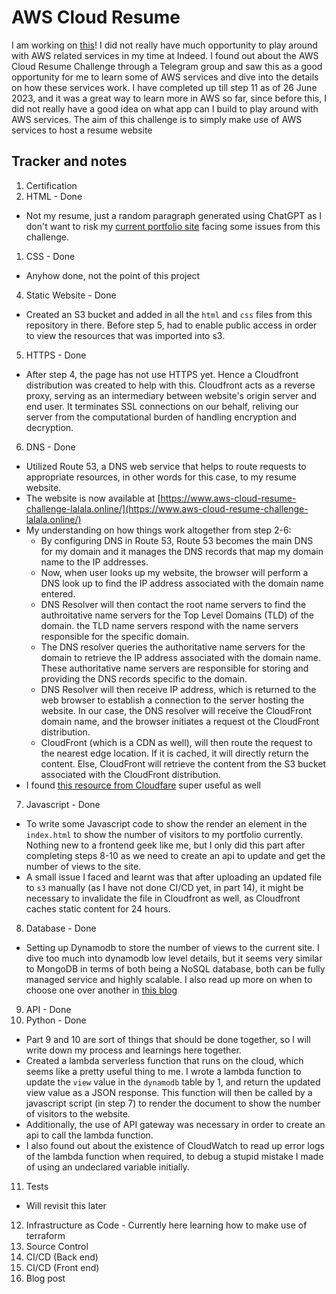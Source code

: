 # AWS Cloud Resume

I am working on [this](https://cloudresumechallenge.dev/docs/the-challenge/aws/)! I did not really have much opportunity to play around with AWS related services in my time at Indeed. I found out about the AWS Cloud Resume Challenge through a Telegram group and saw this as a good opportunity for me to learn some of AWS services and dive into the details on how these services work. I have completed up till step 11 as of 26 June 2023, and it was a great way to learn more in AWS so far, since before this, I did not really have a good idea on what app can I build to play around with AWS services. The aim of this challenge is to simply make use of AWS services to host a resume website

## Tracker and notes

1. Certification
2. HTML - Done

- Not my resume, just a random paragraph generated using ChatGPT as I don't want to risk my [current portfolio site](https://www.chunyang-portfolio.lol/) facing some issues from this challenge.

1. CSS - Done

- Anyhow done, not the point of this project

4. Static Website - Done

- Created an S3 bucket and added in all the `html` and `css` files from this repository in there. Before step 5, had to enable public access in order to view the resources that was imported into s3.

5. HTTPS - Done

- After step 4, the page has not use HTTPS yet. Hence a Cloudfront distribution was created to help with this. Cloudfront acts as a reverse proxy, serving as an intermediary between website's origin server and end user. It terminates SSL connections on our behalf, reliving our server from the computational burden of handling encryption and decryption.

6. DNS - Done

- Utilized Route 53, a DNS web service that helps to route requests to appropriate resources, in other words for this case, to my resume website.
- The website is now available at [https://www.aws-cloud-resume-challenge-lalala.online/](https://www.aws-cloud-resume-challenge-lalala.online/)
- My understanding on how things work altogether from step 2-6:
  - By configuring DNS in Route 53, Route 53 becomes the main DNS for my domain and it manages the DNS records that map my domain name to the IP addresses.
  - Now, when user looks up my website, the browser will perform a DNS look up to find the IP address associated with the domain name entered.
  - DNS Resolver will then contact the root name servers to find the authroitative name servers for the Top Level Domains (TLD) of the domain. the TLD name servers respond with the name servers responsible for the specific domain.
  - The DNS resolver queries the authoritative name servers for the domain to retrieve the IP address associated with the domain name. These authoritative name servers are responsible for storing and providing the DNS records specific to the domain.
  - DNS Resolver will then receive IP address, which is returned to the web browser to establish a connection to the server hosting the website. In our case, the DNS resolver will receive the CloudFront domain name, and the browser initiates a request ot the CloudFront distribution.
  - CloudFront (which is a CDN as well), will then route the request to the nearest edge location. If it is cached, it will directly return the content. Else, CloudFront will retrieve the content from the S3 bucket associated with the CloudFront distribution.
- I found [this resource from Cloudfare](https://www.cloudflare.com/en-gb/learning/dns/what-is-dns/) super useful as well

7. Javascript - Done

- To write some Javascript code to show the render an element in the `index.html` to show the number of visitors to my portfolio currently. Nothing new to a frontend geek like me, but I only did this part after completing steps 8-10 as we need to create an api to update and get the number of views to the site.
- A small issue I faced and learnt was that after uploading an updated file to `s3` manually (as I have not done CI/CD yet, in part 14), it might be necessary to invalidate the file in Cloudfront as well, as Cloudfront caches static content for 24 hours.

8. Database - Done

- Setting up Dynamodb to store the number of views to the current site. I dive too much into dynamodb low level details, but it seems very similar to MongoDB in terms of both being a NoSQL database, both can be fully managed service and highly scalable. I also read up more on when to choose one over another in [this blog](https://rockset.com/blog/mongodb-vs-dynamodb-head-to-head-which-should-you-choose/)

9.  API - Done
10. Python - Done

- Part 9 and 10 are sort of things that should be done together, so I will write down my process and learnings here together.
- Created a lambda serverless function that runs on the cloud, which seems like a pretty useful thing to me. I wrote a lambda function to update the `view` value in the `dynamodb` table by 1, and return the updated view value as a JSON response. This function will then be called by a javascript script (in step 7) to render the document to show the number of visitors to the website.
- Additionally, the use of API gateway was necessary in order to create an api to call the lambda function.
- I also found out about the existence of CloudWatch to read up error logs of the lambda function when required, to debug a stupid mistake I made of using an undeclared variable initially.

11. Tests

- Will revisit this later

12. Infrastructure as Code - Currently here learning how to make use of terraform
13. Source Control
14. CI/CD (Back end)
15. CI/CD (Front end)
16. Blog post
